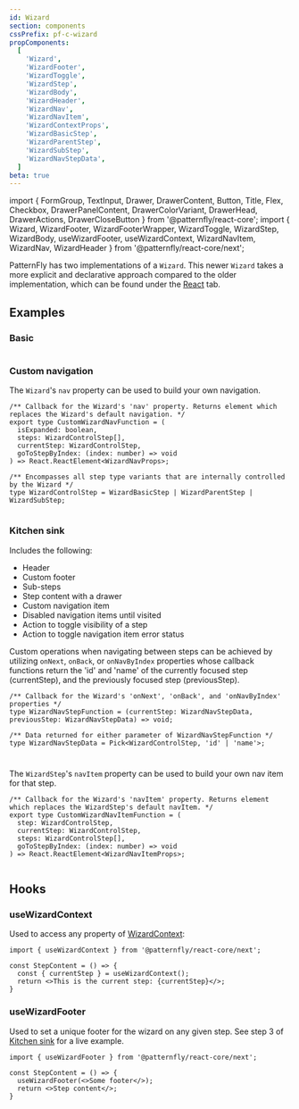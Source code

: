 ```yaml
---
id: Wizard
section: components
cssPrefix: pf-c-wizard
propComponents:
  [
    'Wizard',
    'WizardFooter',
    'WizardToggle',
    'WizardStep',
    'WizardBody',
    'WizardHeader',
    'WizardNav',
    'WizardNavItem',
    'WizardContextProps',
    'WizardBasicStep',
    'WizardParentStep',
    'WizardSubStep',
    'WizardNavStepData',
  ]
beta: true
---
```


import {
FormGroup,
TextInput,
Drawer,
DrawerContent,
Button,
Title,
Flex,
Checkbox,
DrawerPanelContent,
DrawerColorVariant,
DrawerHead,
DrawerActions,
DrawerCloseButton
} from '@patternfly/react-core';
import {
Wizard,
WizardFooter,
WizardFooterWrapper,
WizardToggle,
WizardStep,
WizardBody,
useWizardFooter,
useWizardContext,
WizardNavItem,
WizardNav,
WizardHeader
} from '@patternfly/react-core/next';

PatternFly has two implementations of a `Wizard`. This newer `Wizard` takes a more explicit and declarative approach compared to the older implementation, which can be found under the [React](/components/wizard/react) tab.

## Examples

### Basic

```ts file="./WizardBasic.tsx"
```

### Custom navigation

The `Wizard`'s `nav` property can be used to build your own navigation.

```noLive
/** Callback for the Wizard's 'nav' property. Returns element which replaces the Wizard's default navigation. */
export type CustomWizardNavFunction = (
  isExpanded: boolean,
  steps: WizardControlStep[],
  currentStep: WizardControlStep,
  goToStepByIndex: (index: number) => void
) => React.ReactElement<WizardNavProps>;

/** Encompasses all step type variants that are internally controlled by the Wizard */
type WizardControlStep = WizardBasicStep | WizardParentStep | WizardSubStep;
```

```ts file="./WizardCustomNav.tsx"
```

### Kitchen sink

Includes the following:

- Header
- Custom footer
- Sub-steps
- Step content with a drawer
- Custom navigation item
- Disabled navigation items until visited
- Action to toggle visibility of a step
- Action to toggle navigation item error status

Custom operations when navigating between steps can be achieved by utilizing `onNext`, `onBack`, or `onNavByIndex` properties whose callback functions return the 'id' and 'name' of the currently focused step (currentStep), and the previously focused step (previousStep).

```noLive
/** Callback for the Wizard's 'onNext', 'onBack', and 'onNavByIndex' properties */
type WizardNavStepFunction = (currentStep: WizardNavStepData, previousStep: WizardNavStepData) => void;

/** Data returned for either parameter of WizardNavStepFunction */
type WizardNavStepData = Pick<WizardControlStep, 'id' | 'name'>;
```

#

The `WizardStep`'s `navItem` property can be used to build your own nav item for that step.

```noLive
/** Callback for the Wizard's 'navItem' property. Returns element which replaces the WizardStep's default navItem. */
export type CustomWizardNavItemFunction = (
  step: WizardControlStep,
  currentStep: WizardControlStep,
  steps: WizardControlStep[],
  goToStepByIndex: (index: number) => void
) => React.ReactElement<WizardNavItemProps>;
```

```ts file="./WizardKitchenSink.tsx"
```

## Hooks

### useWizardContext

Used to access any property of [WizardContext](#wizardcontextprops):

```noLive
import { useWizardContext } from '@patternfly/react-core/next';

const StepContent = () => {
  const { currentStep } = useWizardContext();
  return <>This is the current step: {currentStep}</>;
}
```

### useWizardFooter

Used to set a unique footer for the wizard on any given step. See step 3 of [Kitchen sink](#kitchen-sink) for a live example.

```noLive
import { useWizardFooter } from '@patternfly/react-core/next';

const StepContent = () => {
  useWizardFooter(<>Some footer</>);
  return <>Step content</>;
}
```
